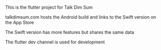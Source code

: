 This is the flutter project for Talk Dim Sum

talkdimsum.com hosts the Android build and links to the Swift version on the App Store

The Swift version has more features but shares the same data

The flutter dev channel is used for development
